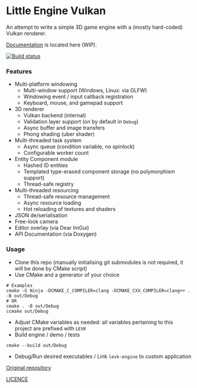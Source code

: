 # Little Engine Vulkan

An attempt to write a simple 3D game engine with a (mostly hard-coded) Vulkan renderer.

[Documentation](https://karnkaul.github.io/levk-docs) is located here (WIP).

[![Build status](https://ci.appveyor.com/api/projects/status/km8h75k4a1695umo/branch/main?svg=true)](https://ci.appveyor.com/project/karnkaul/littleenginevk/branch/main)

### Features

- Multi-platform windowing
  - Multi-window support (Windows, Linux: via GLFW)
  - Windowing event / input callback registration
  - Keyboard, mouse, and gamepad support
- 3D renderer
  - Vulkan backend (internal)
  - Validation layer support (on by default in `Debug`)
  - Async buffer and image transfers
  - Phong shading (uber shader)
- Multi-threaded task system
  - Async queue (condition variable, no spinlock)
  - Configurable worker count
- Entity Component module
  - Hashed ID entities
  - Templated type-erased component storage (no polymorphism support)
  - Thread-safe registry
- Multi-threaded resourcing
  - Thread-safe resource management
  - Async resource loading
  - Hot reloading of textures and shaders
- JSON de/serialisation
- Free-look camera
- Editor overlay (via Dear ImGui)
- API Documentation (via Doxygen)

### Usage

- Clone this repo (manually initialising git submodules is not required, it will be done by CMake script)
- Use CMake and a generator of your choice

```
# Examples
cmake -G Ninja -DCMAKE_C_COMPILER=clang -DCMAKE_CXX_COMPILER=clang++ . -B out/Debug
# OR
cmake . -B out/Debug
ccmake out/Debug
```

- Adjust CMake variables as needed: all variables pertaining to this project are prefixed with `LEVK`
- Build engine / demo / tests

```
cmake --build out/Debug
```

- Debug/Run desired executables / Link `levk-engine` to custom application

[Original repository](https://github.com/karnkaul/LittleEngineVk)

[LICENCE](LICENSE)
